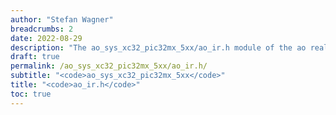 ```yaml
---
author: "Stefan Wagner"
breadcrumbs: 2
date: 2022-08-29
description: "The ao_sys_xc32_pic32mx_5xx/ao_ir.h module of the ao real-time operating system."
draft: true
permalink: /ao_sys_xc32_pic32mx_5xx/ao_ir.h/ 
subtitle: "<code>ao_sys_xc32_pic32mx_5xx</code>"
title: "<code>ao_ir.h</code>"
toc: true
---
```


